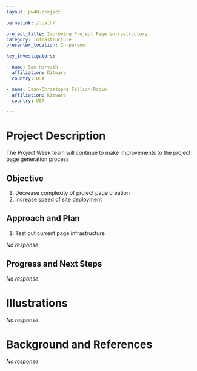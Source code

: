 ```yaml
---
layout: pw40-project

permalink: /:path/

project_title: Improving Project Page infrastructure
category: Infrastructure
presenter_location: In-person

key_investigators:

- name: Sam Horvath
  affiliation: Kitware
  country: USA

- name: Jean-Christophe Fillion-Robin
  affiliation: Kitware
  country: USA

---
```


# Project Description

<!-- Add a short paragraph describing the project. -->

The Project Week team will continue to make improvements to the project page generation process

## Objective

<!-- Describe here WHAT you would like to achieve (what you will have as end result). -->

1.  Decrease complexity of project page creation
2.  Increase speed of site deployment

## Approach and Plan

<!-- Describe here HOW you would like to achieve the objectives stated above. -->
1. Test out current page infrastructure

*No response*

## Progress and Next Steps

<!-- Update this section as you make progress, describing of what you have ACTUALLY DONE.
     If there are specific steps that you could not complete then you can describe them here, too. -->

*No response*

# Illustrations

<!-- Add pictures and links to videos that demonstrate what has been accomplished. -->

*No response*

# Background and References

<!-- If you developed any software, include link to the source code repository.
     If possible, also add links to sample data, and to any relevant publications. -->

*No response*
